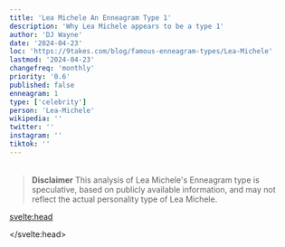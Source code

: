 ```yaml
---
title: 'Lea Michele An Enneagram Type 1'
description: 'Why Lea Michele appears to be a type 1'
author: 'DJ Wayne'
date: '2024-04-23'
loc: 'https://9takes.com/blog/famous-enneagram-types/Lea-Michele'
lastmod: '2024-04-23'
changefreq: 'monthly'
priority: '0.6'
published: false
enneagram: 1
type: ['celebrity']
person: 'Lea-Michele'
wikipedia: ''
twitter: ''
instagram: ''
tiktok: ''
---
```


<!--
    childhood and upbringing
    first big success
    style habits and quirks that relate to their personality type
    stressful moments in their life and how they handled them
    comfort- moments in their life where they are doing well and killing it

    3

Contrast her King of England, Jonathan Graff
GLEE
-->
<!-- // keywords:  -->

<script>
	// import  PopCard  from "$lib/components/atoms/PopCard.svelte";
</script>

<div
	style="display: flex;
    justify-content: center;
    margin: 1rem 0;
	"
>
	<!-- <PopCard
		image={`/types/1s/${'Lea-Michele'}.webp`}
		enneagramType={1}
		showIcon={false}
		displayText="Lea Michele"
		subtext=""
	/> -->
</div>

> **Disclaimer** This analysis of Lea Michele's Enneagram type is speculative, based on publicly available information, and may not reflect the actual personality type of Lea Michele.

<p class="firstLetter"></p>

<svelte:head>

<script type="application/ld+json">

</script>

</svelte:head>

<style lang="scss"></style>
